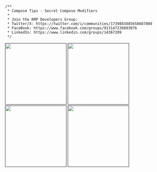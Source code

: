 ```
/**
 * Compose Tips - Secret Compose Modifiers
 *
 * Join the KMP Developers Group:
 * Twitter/X: https://twitter.com/i/communities/1739883885658607808
 * FaceBook: https://www.facebook.com/groups/913147236893976
 * LinkedIn: https://www.linkedin.com/groups/14367209
 */
```
[<img src="https://github.com/realityexpander/SecretComposeModifiers/assets/5157474/bbe68677-dca2-4320-9054-c22a987ba1d5" width=200\>]()
[<img src="https://github.com/realityexpander/SecretComposeModifiers/assets/5157474/c324da61-91af-44b8-89c6-447ab561a127" width=200\>]()
[<img src="https://github.com/realityexpander/SecretComposeModifiers/assets/5157474/8b4eb30f-7600-4f95-9b29-6df02e3f98bd" width=200\>]()
[<img src="https://github.com/realityexpander/SecretComposeModifiers/assets/5157474/ac9e03bd-cd49-44b3-a427-c5453d283c4d" width=200\>]()


